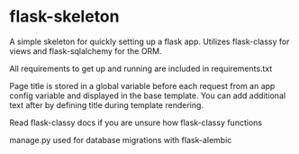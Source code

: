 flask-skeleton
==============

A simple skeleton for quickly setting up a flask app. Utilizes flask-classy for views and flask-sqlalchemy for the ORM.

All requirements to get up and running are included in requirements.txt

Page title is stored in a global variable before each request from an app config variable and displayed in the base template. You can add additional text after by defining title during template rendering.

Read flask-classy docs if you are unsure how flask-classy functions

manage.py used for database migrations with flask-alembic
